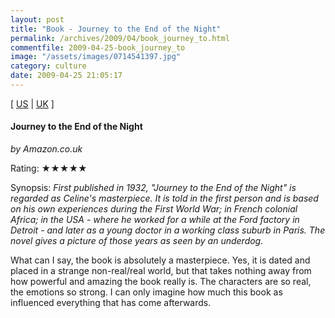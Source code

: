 ```yaml
---
layout: post
title: "Book - Journey to the End of the Night"
permalink: /archives/2009/04/book_journey_to.html
commentfile: 2009-04-25-book_journey_to
image: "/assets/images/0714541397.jpg"
category: culture
date: 2009-04-25 21:05:17
---
```


\[ [US](http://www.amazon.com/o/asin/0714541397) | [UK](http://www.amazon.co.uk/o/asin/0714541397) \]

#### Journey to the End of the Night

<em>by Amazon.co.uk</em>

Rating: ★★★★★

<div class="book_synopsis" markdown="1">
Synopsis: <em>First published in 1932, "Journey to the End of the Night" is regarded as Celine's masterpiece. It is told in the first person and is based on his own experiences during the First World War; in French colonial Africa; in the USA - where he worked for a while at the Ford factory in Detroit - and later as a young doctor in a working class suburb in Paris. The novel gives a picture of those years as seen by an underdog.</em>
</div>

What can I say, the book is absolutely a masterpiece. Yes, it is dated and placed in a strange non-real/real world, but that takes nothing away from how powerful and amazing the book really is. The characters are so real, the emotions so strong. I can only imagine how much this book as influenced everything that has come afterwards.
